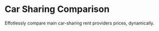 # Car Sharing Comparison
Effotlessly compare main car-sharing rent providers prices, dynamically.


